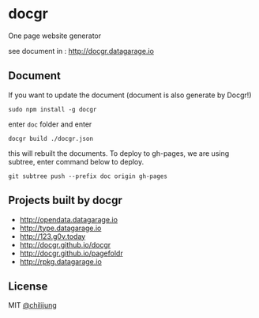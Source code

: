 # docgr

One page website generator

see document in : http://docgr.datagarage.io

## Document

If you want to update the document (document is also generate by Docgr!)

```
sudo npm install -g docgr
```

enter `doc` folder and enter

```
docgr build ./docgr.json
```
this will rebuilt the documents. To deploy to gh-pages, we are using subtree, enter command below to deploy.

```
git subtree push --prefix doc origin gh-pages
```

## Projects built by docgr

- http://opendata.datagarage.io
- http://type.datagarage.io
- http://123.g0v.today
- http://docgr.github.io/docgr
- http://docgr.github.io/pagefoldr
- http://rpkg.datagarage.io



## License

MIT [@chilijung](http://github.com/chilijung)

